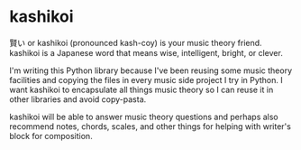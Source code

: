 # kashikoi

賢い or kashikoi (pronounced kash-coy) is your music theory friend. kashikoi is a Japanese word that 
means wise, intelligent, bright, or clever.

I'm writing this Python library because I've been reusing some music theory facilities
and copying the files in every music side project I try in Python. I want kashikoi to
encapsulate all things music theory so I can reuse it in other libraries and avoid
copy-pasta.

kashikoi will be able to answer music theory questions and perhaps also recommend
notes, chords, scales, and other things for helping with writer's block for composition.

